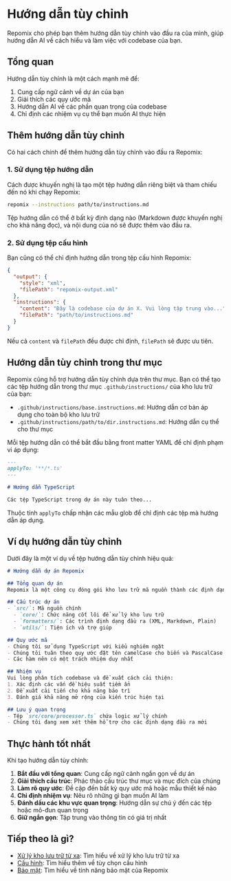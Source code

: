 # Hướng dẫn tùy chỉnh

Repomix cho phép bạn thêm hướng dẫn tùy chỉnh vào đầu ra của mình, giúp hướng dẫn AI về cách hiểu và làm việc với codebase của bạn.

## Tổng quan

Hướng dẫn tùy chỉnh là một cách mạnh mẽ để:

1. Cung cấp ngữ cảnh về dự án của bạn
2. Giải thích các quy ước mã
3. Hướng dẫn AI về các phần quan trọng của codebase
4. Chỉ định các nhiệm vụ cụ thể bạn muốn AI thực hiện

## Thêm hướng dẫn tùy chỉnh

Có hai cách chính để thêm hướng dẫn tùy chỉnh vào đầu ra Repomix:

### 1. Sử dụng tệp hướng dẫn

Cách được khuyến nghị là tạo một tệp hướng dẫn riêng biệt và tham chiếu đến nó khi chạy Repomix:

```bash
repomix --instructions path/to/instructions.md
```

Tệp hướng dẫn có thể ở bất kỳ định dạng nào (Markdown được khuyến nghị cho khả năng đọc), và nội dung của nó sẽ được thêm vào đầu ra.

### 2. Sử dụng tệp cấu hình

Bạn cũng có thể chỉ định hướng dẫn trong tệp cấu hình Repomix:

```json
{
  "output": {
    "style": "xml",
    "filePath": "repomix-output.xml"
  },
  "instructions": {
    "content": "Đây là codebase của dự án X. Vui lòng tập trung vào...",
    "filePath": "path/to/instructions.md"
  }
}
```

Nếu cả `content` và `filePath` đều được chỉ định, `filePath` sẽ được ưu tiên.

## Hướng dẫn tùy chỉnh trong thư mục

Repomix cũng hỗ trợ hướng dẫn tùy chỉnh dựa trên thư mục. Bạn có thể tạo các tệp hướng dẫn trong thư mục `.github/instructions/` của kho lưu trữ của bạn:

- `.github/instructions/base.instructions.md`: Hướng dẫn cơ bản áp dụng cho toàn bộ kho lưu trữ
- `.github/instructions/path/to/dir.instructions.md`: Hướng dẫn cụ thể cho thư mục

Mỗi tệp hướng dẫn có thể bắt đầu bằng front matter YAML để chỉ định phạm vi áp dụng:

```markdown
---
applyTo: '**/*.ts'
---

# Hướng dẫn TypeScript

Các tệp TypeScript trong dự án này tuân theo...
```

Thuộc tính `applyTo` chấp nhận các mẫu glob để chỉ định các tệp mà hướng dẫn áp dụng.

## Ví dụ hướng dẫn tùy chỉnh

Dưới đây là một ví dụ về tệp hướng dẫn tùy chỉnh hiệu quả:

```markdown
# Hướng dẫn dự án Repomix

## Tổng quan dự án
Repomix là một công cụ đóng gói kho lưu trữ mã nguồn thành các định dạng thân thiện với AI. Nó được thiết kế để giúp bạn chia sẻ codebase của mình với các mô hình ngôn ngữ lớn.

## Cấu trúc dự án
- `src/`: Mã nguồn chính
  - `core/`: Chức năng cốt lõi để xử lý kho lưu trữ
  - `formatters/`: Các trình định dạng đầu ra (XML, Markdown, Plain)
  - `utils/`: Tiện ích và trợ giúp

## Quy ước mã
- Chúng tôi sử dụng TypeScript với kiểu nghiêm ngặt
- Chúng tôi tuân theo quy ước đặt tên camelCase cho biến và PascalCase cho lớp
- Các hàm nên có một trách nhiệm duy nhất

## Nhiệm vụ
Vui lòng phân tích codebase và đề xuất cách cải thiện:
1. Xác định các vấn đề hiệu suất tiềm ẩn
2. Đề xuất cải tiến cho khả năng bảo trì
3. Đánh giá khả năng mở rộng của kiến trúc hiện tại

## Lưu ý quan trọng
- Tệp `src/core/processor.ts` chứa logic xử lý chính
- Chúng tôi đang xem xét thêm hỗ trợ cho các định dạng đầu ra mới
```

## Thực hành tốt nhất

Khi tạo hướng dẫn tùy chỉnh:

1. **Bắt đầu với tổng quan**: Cung cấp ngữ cảnh ngắn gọn về dự án
2. **Giải thích cấu trúc**: Phác thảo cấu trúc thư mục và mục đích của chúng
3. **Làm rõ quy ước**: Đề cập đến bất kỳ quy ước mã hoặc mẫu thiết kế nào
4. **Chỉ định nhiệm vụ**: Nêu rõ những gì bạn muốn AI làm
5. **Đánh dấu các khu vực quan trọng**: Hướng dẫn sự chú ý đến các tệp hoặc mô-đun quan trọng
6. **Giữ ngắn gọn**: Tập trung vào thông tin có giá trị nhất

## Tiếp theo là gì?

- [Xử lý kho lưu trữ từ xa](remote-repository-processing.md): Tìm hiểu về xử lý kho lưu trữ từ xa
- [Cấu hình](configuration.md): Tìm hiểu thêm về tùy chọn cấu hình
- [Bảo mật](security.md): Tìm hiểu về tính năng bảo mật của Repomix
